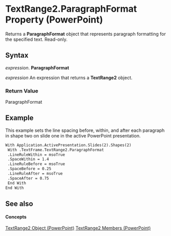 
# TextRange2.ParagraphFormat Property (PowerPoint)

Returns a  **ParagraphFormat** object that represents paragraph formatting for the specified text. Read-only.


## Syntax

 _expression_. **ParagraphFormat**

 _expression_ An expression that returns a **TextRange2** object.


### Return Value

ParagraphFormat


## Example

This example sets the line spacing before, within, and after each paragraph in shape two on slide one in the active PowerPoint presentation.


```vb
With Application.ActivePresentation.Slides(2).Shapes(2) 
 With .TextFrame.TextRange2.ParagraphFormat 
 .LineRuleWithin = msoTrue 
 .SpaceWithin = 1.4 
 .LineRuleBefore = msoTrue 
 .SpaceBefore = 0.25 
 .LineRuleAfter = msoTrue 
 .SpaceAfter = 0.75 
 End With 
End With
```


## See also


#### Concepts


[TextRange2 Object (PowerPoint)](88e2de08-3d15-406d-99a0-93c3cd661eda.md)
[TextRange2 Members (PowerPoint)](7e365e2a-ac03-48ec-b764-0fca369a622c.md)
